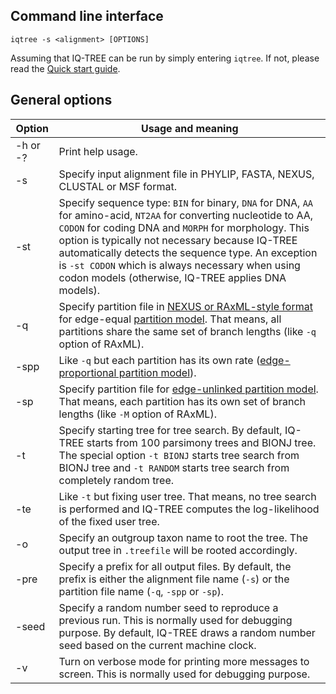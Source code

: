 
Command line interface
----------------------

    iqtree -s <alignment> [OPTIONS]

Assuming that IQ-TREE can be run by simply entering `iqtree`. If not, please read the [Quick start guide](Quickstart).


General options
---------------

|Option| Usage and meaning |
|------|-------------------|
|-h or -?| Print help usage. |
| -s   | Specify input alignment file in PHYLIP, FASTA, NEXUS, CLUSTAL or MSF format. |
| -st  | Specify sequence type: `BIN` for binary, `DNA` for DNA, `AA` for amino-acid, `NT2AA` for converting nucleotide to AA, `CODON` for coding DNA and `MORPH` for morphology. This option is typically not necessary because IQ-TREE automatically detects the sequence type. An exception is `-st CODON` which is always necessary when using codon models (otherwise, IQ-TREE applies DNA models). |
| -q   | Specify partition file in [NEXUS or RAxML-style format](Complex-Models#partition-file-format) for edge-equal [partition model](Complex-Models#partition-models). That means, all partitions share the same set of branch lengths (like `-q` option of RAxML). |
| -spp | Like `-q` but each partition has its own rate ([edge-proportional partition model](Complex-Models#partition-models)). |
| -sp  | Specify partition file for [edge-unlinked partition model](Complex-Models#partition-models). That means, each partition has its own set of branch lengths (like `-M` option of RAxML). |
| -t   | Specify starting tree for tree search. By default, IQ-TREE starts from 100 parsimony trees and BIONJ tree. The special option `-t BIONJ` starts tree search from BIONJ tree and `-t RANDOM` starts tree search from completely random tree. |
| -te  | Like `-t` but fixing user tree. That means, no tree search is performed and IQ-TREE computes the log-likelihood of the fixed user tree. |
| -o   | Specify an outgroup taxon name to root the tree. The output tree in `.treefile` will be rooted accordingly. |
| -pre | Specify a prefix for all output files. By default, the prefix is either the alignment file name (`-s`) or the partition file name (`-q`, `-spp` or `-sp`). |
| -seed| Specify a random number seed to reproduce a previous run. This is normally used for debugging purpose. By default, IQ-TREE draws a random number seed based on the current machine clock. |
| -v   | Turn on verbose mode for printing more messages to screen. This is normally used for debugging purpose. |
